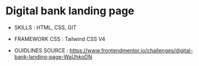 # Digital bank landing page

- SKILLS : HTML, CSS, GIT

- FRAMEWORK CSS : Tailwind CSS V4

- GUIDLINES SOURCE : https://www.frontendmentor.io/challenges/digital-bank-landing-page-WaUhkoDN
